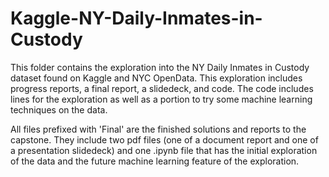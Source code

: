 # Kaggle-NY-Daily-Inmates-in-Custody

This folder contains the exploration into the NY Daily Inmates in Custody dataset found on Kaggle and NYC OpenData. This exploration includes progress reports, a final report, a slidedeck, and code. The code includes lines for the exploration as well as a portion to try some machine learning techniques on the data.

All files prefixed with 'Final' are the finished solutions and reports to the capstone. They include two pdf files (one of a document report and one of a presentation slidedeck) and one .ipynb file that has the initial exploration of the data and the future machine learning feature of the exploration.
